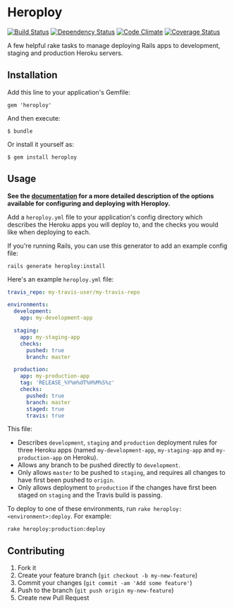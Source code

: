 # Heroploy

[![Build Status](https://travis-ci.org/jbrunton/heroploy.png?branch=master)](https://travis-ci.org/jbrunton/heroploy)
[![Dependency Status](https://gemnasium.com/jbrunton/heroploy.png)](https://gemnasium.com/jbrunton/heroploy)
[![Code Climate](https://codeclimate.com/github/jbrunton/heroploy.png)](https://codeclimate.com/github/jbrunton/heroploy)
[![Coverage Status](https://coveralls.io/repos/jbrunton/heroploy/badge.png?branch=master)](https://coveralls.io/r/jbrunton/heroploy?branch=master)

A few helpful rake tasks to manage deploying Rails apps to development, staging and production Heroku servers.

## Installation

Add this line to your application's Gemfile:

    gem 'heroploy'

And then execute:

    $ bundle

Or install it yourself as:

    $ gem install heroploy

## Usage

**See the [documentation](https://github.com/jbrunton/heroploy/wiki/) for a more detailed description of the options available for configuring and deploying with Heroploy.**


Add a ```heroploy.yml``` file to your application's config directory which describes the Heroku apps you will deploy to, and the checks you would like when deploying to each.

If you're running Rails, you can use this generator to add an example config file:

    rails generate heroploy:install
    
Here's an example ```heroploy.yml``` file:

```yaml
travis_repo: my-travis-user/my-travis-repo

environments:
  development:
    app: my-development-app

  staging:
    app: my-staging-app
    checks:
      pushed: true
      branch: master

  production:
    app: my-production-app
    tag: 'RELEASE_%Y%m%dT%H%M%S%z'
    checks:
      pushed: true
      branch: master
      staged: true
      travis: true
```

This file:

* Describes ```development```, ```staging``` and ```production``` deployment rules for three Heroku apps (named ```my-development-app```, ```my-staging-app``` and ```my-production-app``` on Heroku).
* Allows any branch to be pushed directly to ```development```.
* Only allows ```master``` to be pushed to ```staging```, and requires all changes to have first been pushed to ```origin```.
* Only allows deployment to ```production``` if the changes have first been staged on ```staging``` and the Travis build is passing.

To deploy to one of these environments, run ```rake heroploy:<environment>:deploy```.  For example:

    rake heroploy:production:deploy

## Contributing

1. Fork it
2. Create your feature branch (`git checkout -b my-new-feature`)
3. Commit your changes (`git commit -am 'Add some feature'`)
4. Push to the branch (`git push origin my-new-feature`)
5. Create new Pull Request

